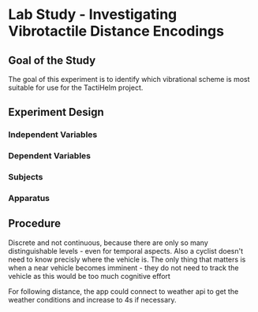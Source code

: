 # Lab Study - Investigating Vibrotactile Distance Encodings

## Goal of the Study

The goal of this experiment is to identify which vibrational scheme is most suitable for use for the TactiHelm project.

## Experiment Design

### Independent Variables

### Dependent Variables

### Subjects

### Apparatus

## Procedure


Discrete and not continuous, because there are only so many distinguishable levels - even for temporal aspects.
Also a cyclist doesn't need to know precisly where the vehicle is. The only thing that matters is when a near vehicle becomes imminent - they do not need to track the vehicle as this would be too much cognitive effort

For following distance, the app could connect to weather api to get the weather conditions and increase to 4s if necessary.




